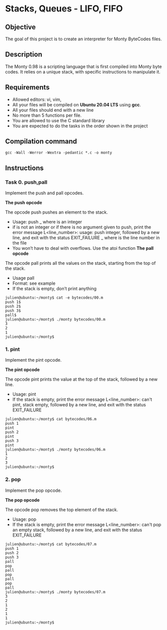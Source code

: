 # Stacks, Queues - LIFO, FIFO
## Objective
The goal of this project is to create an interpreter for Monty ByteCodes files.
## Description
The Monty 0.98 is a scripting language that is first compiled into Monty byte codes. It relies on a unique stack, with specific instructions to manipulate it.
##  Requirements
* Allowed editors: vi, vim, 
* All your files will be compiled on **Ubuntu 20.04 LTS** using **gcc**.
* All your files should end with a new line
* No more than 5 functions per file.
* You are allowed to use the C standard library
* You are expected to do the tasks in the order shown in the project
## Compilation command
``` gcc -Wall -Werror -Wextra -pedantic *.c -o monty ```
## Instructions
### Task 0. push,pall
Implement the push and pall opcodes.

**The push opcode**

The opcode push pushes an element to the stack.

* Usage: push <int>
_ where <int> is an integer
* if <int> is not an integer or if there is no argument given to push, print the error message L<line_number>: usage: push integer, followed by a new line, and exit with the status EXIT_FAILURE
_ where is the line number in the file
* You won’t have to deal with overflows. Use the atoi function
**The pall opcode**

The opcode pall prints all the values on the stack, starting from the top of the stack.

* Usage pall
* Format: see example
* If the stack is empty, don’t print anything
```
julien@ubuntu:~/monty$ cat -e bytecodes/00.m
push 1$
push 2$
push 3$
pall$
julien@ubuntu:~/monty$ ./monty bytecodes/00.m
3
2
1
julien@ubuntu:~/monty$
```
### 1. pint
Implement the pint opcode.

**The pint opcode**

The opcode pint prints the value at the top of the stack, followed by a new line.

* Usage: pint
* If the stack is empty, print the error message L<line_number>: can't pint, stack empty, followed by a new line, and exit with the status EXIT_FAILURE
```
julien@ubuntu:~/monty$ cat bytecodes/06.m 
push 1
pint
push 2
pint
push 3
pint
julien@ubuntu:~/monty$ ./monty bytecodes/06.m 
1
2
3
julien@ubuntu:~/monty$
```
### 2. pop
Implement the pop opcode.

**The pop opcode**

The opcode pop removes the top element of the stack.

* Usage: pop
* If the stack is empty, print the error message L<line_number>: can't pop an empty stack, followed by a new line, and exit with the status EXIT_FAILURE
```
julien@ubuntu:~/monty$ cat bytecodes/07.m 
push 1
push 2
push 3
pall
pop
pall
pop
pall
pop
pall
julien@ubuntu:~/monty$ ./monty bytecodes/07.m 
3
2
1
2
1
1
julien@ubuntu:~/monty$
```








